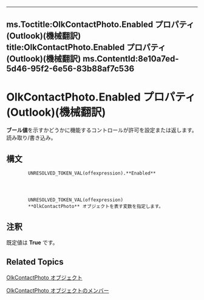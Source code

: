 

---
ms.Toctitle:OlkContactPhoto.Enabled プロパティ (Outlook)(機械翻訳)
title:OlkContactPhoto.Enabled プロパティ (Outlook)(機械翻訳)
ms.ContentId:8e10a7ed-5d46-95f2-6e56-83b88af7c536
---
# OlkContactPhoto.Enabled プロパティ (Outlook)(機械翻訳)




**ブール値**を示すかどうかに機能するコントロールが許可を設定または返します。 読み取り/書き込み。

## 構文

            UNRESOLVED_TOKEN_VAL(offexpression).**Enabled**




            UNRESOLVED_TOKEN_VAL(offexpression)
            **OlkContactPhoto** オブジェクトを表す変数を指定します。



## 注釈
既定値は **True** です。



## Related Topics

[OlkContactPhoto オブジェクト](eea9a5d0-c208-dbf9-39e1-93614fb98d1e.md)

[OlkContactPhoto オブジェクトのメンバー](0da5300a-5079-c330-9b0b-1316ad11772a.md)




